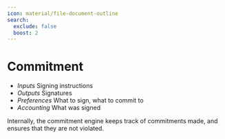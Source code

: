 ```yaml
---
icon: material/file-document-outline
search:
  exclude: false
  boost: 2
---
```


# Commitment

- *Inputs*
    Signing instructions
- *Outputs*
    Signatures
- *Preferences*
    What to sign, what to commit to
- *Accounting*
    What was signed

Internally, the commitment engine keeps track of commitments made, and ensures that they are not violated.
